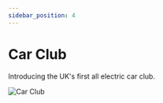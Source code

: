 ```yaml
---
sidebar_position: 4
---
```


# Car Club

Introducing the UK's first all electric car club.

![Car Club](/img/car-club.jpeg)